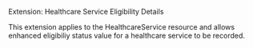 Extension: Healthcare Service Eligibility Details

This extension applies to the HealthcareService resource and allows enhanced eligibiliy status value for a healthcare service to be recorded.


